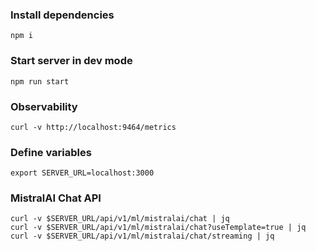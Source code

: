 ### Install dependencies
```shell
npm i
```
### Start server in dev mode
```shell
npm run start
```
### Observability
```shell
curl -v http://localhost:9464/metrics
```
### Define variables
```shell
export SERVER_URL=localhost:3000
```
### MistralAI Chat API
```shell
curl -v $SERVER_URL/api/v1/ml/mistralai/chat | jq
curl -v $SERVER_URL/api/v1/ml/mistralai/chat?useTemplate=true | jq
curl -v $SERVER_URL/api/v1/ml/mistralai/chat/streaming | jq
```
